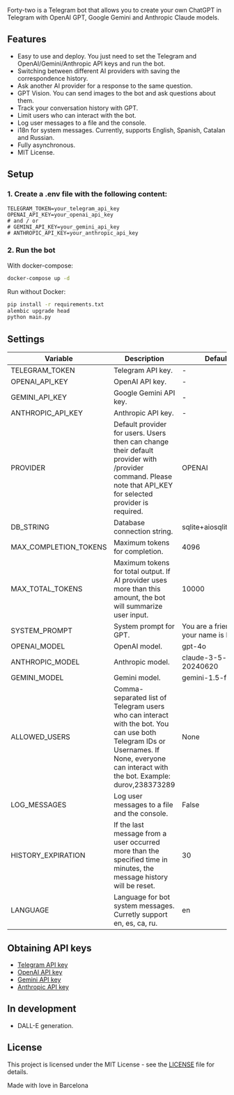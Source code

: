 Forty-two is a Telegram bot that allows you to create your own ChatGPT in Telegram with OpenAI GPT, Google Gemini and Anthropic Claude models.

## Features

- Easy to use and deploy. You just need to set the Telegram and OpenAI/Gemini/Anthropic API keys and run the bot.
- Switching between different AI providers with saving the correspondence history.
- Ask another AI provider for a response to the same question.
- GPT Vision. You can send images to the bot and ask questions about them.
- Track your conversation history with GPT.
- Limit users who can interact with the bot.
- Log user messages to a file and the console.
- i18n for system messages. Currently, supports English, Spanish, Catalan and Russian.
- Fully asynchronous.
- MIT License.

## Setup

### 1. Create a .env file with the following content:

```
TELEGRAM_TOKEN=your_telegram_api_key
OPENAI_API_KEY=your_openai_api_key
# and / or
# GEMINI_API_KEY=your_gemini_api_key
# ANTHROPIC_API_KEY=your_anthropic_api_key
```

### 2. Run the bot

With docker-compose:

```bash
docker-compose up -d
```

Run without Docker: 

```bash
pip install -r requirements.txt
alembic upgrade head
python main.py
```

## Settings

| Variable              | Description                                                                                                                                                                             | Default Value                                   |
|-----------------------|-----------------------------------------------------------------------------------------------------------------------------------------------------------------------------------------|-------------------------------------------------|
| TELEGRAM_TOKEN        | Telegram API key.                                                                                                                                                                       | -                                               |
| OPENAI_API_KEY        | OpenAI API key.                                                                                                                                                                         | -                                               |
| GEMINI_API_KEY        | Google Gemini API key.                                                                                                                                                                  | -                                               |
| ANTHROPIC_API_KEY     | Anthropic API key.                                                                                                                                                                      | -                                               |
| PROVIDER              | Default provider for users. Users then can change their default provider with /provider command. Please note that API_KEY for selected provider is required.                            | OPENAI                                          |
| DB_STRING             | Database connection string.                                                                                                                                                             | sqlite+aiosqlite:///db.sqlite3                  |
| MAX_COMPLETION_TOKENS | Maximum tokens for completion.                                                                                                                                                          | 4096                                            |
| MAX_TOTAL_TOKENS      | Maximum tokens for total output. If AI provider uses more than this amount, the bot will summarize user input.                                                                          | 10000                                           |
| SYSTEM_PROMPT         | System prompt for GPT.                                                                                                                                                                  | You are a friendly assistant, your name is Rick |
| OPENAI_MODEL          | OpenAI model.                                                                                                                                                                           | gpt-4o                                          |
| ANTHROPIC_MODEL       | Anthropic model.                                                                                                                                                                        | claude-3-5-sonnet-20240620                      |
| GEMINI_MODEL          | Gemini model.                                                                                                                                                                           | gemini-1.5-flash                                |
| ALLOWED_USERS         | Comma-separated list of Telegram users who can interact with the bot. You can use both Telegram IDs or Usernames. If None, everyone can interact with the bot. Example: durov,238373289 | None                                            |
| LOG_MESSAGES          | Log user messages to a file and the console.                                                                                                                                            | False                                           |
| HISTORY_EXPIRATION    | If the last message from a user occurred more than the specified time in minutes, the message history will be reset.                                                                    | 30                                              |
| LANGUAGE              | Language for bot system messages. Curretly support en, es, ca, ru.                                                                                                                      | en                                              |

## Obtaining API keys

- [Telegram API key](https://core.telegram.org/bots#6-botfather)
- [OpenAI API key](https://beta.openai.com/signup/)
- [Gemini API key](https://ai.google.dev/gemini-api)
- [Anthropic API key](https://console.anthropic.com/dashboard)

## In development

- DALL-E generation.

## License

This project is licensed under the MIT License - see the [LICENSE](LICENSE) file for details.

Made with love in Barcelona